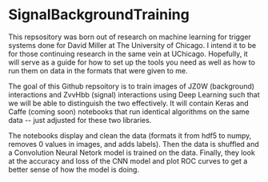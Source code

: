 # SignalBackgroundTraining

This repsository was born out of research on machine learning for trigger systems done for David Miller at The University of Chicago. I intend it to be for those continuing research in the same vein at UChicago. Hopefully, it will serve as a guide for how to set up the tools you need as well as how to run them on data in the formats that were given to me.

The goal of this Github repsoitory is to train images of JZ0W (background) interactions and ZvvHbb (signal) interactions using Deep Learning such that we will be able to distinguish the two effectively. It will contain Keras and Caffe (coming soon) notebooks that run identical algorithms on the same data -- just adjusted for these two libraries.

The notebooks display and clean the data (formats it from hdf5 to numpy, removes 0 values in images, and adds labels). Then the data is shuffled and a Convolution Neural Netork model is trained on the data. Finally, they look at the accuracy and loss of the CNN model and plot ROC curves to get a better sense of how the model is doing.
